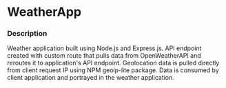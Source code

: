 # WeatherApp

### Description
Weather application built using Node.js and Express.js. API endpoint created with custom route that pulls data from OpenWeatherAPI and reroutes it to application's API endpoint. Geolocation data is pulled directly from client request IP using NPM geoip-lite package. Data is consumed by client application and portrayed in the weather application. 
